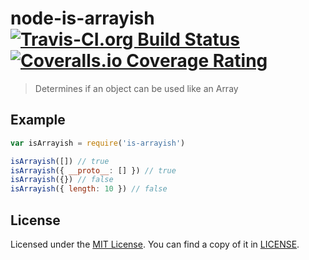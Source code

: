 # node-is-arrayish [![Travis-CI.org Build Status](https://img.shields.io/travis/Qix-/node-is-arrayish.svg?style=flat-square)](https://travis-ci.org/Qix-/node-is-arrayish) [![Coveralls.io Coverage Rating](https://img.shields.io/coveralls/Qix-/node-is-arrayish.svg?style=flat-square)](https://coveralls.io/r/Qix-/node-is-arrayish)

> Determines if an object can be used like an Array

## Example

```javascript
var isArrayish = require('is-arrayish')

isArrayish([]) // true
isArrayish({ __proto__: [] }) // true
isArrayish({}) // false
isArrayish({ length: 10 }) // false
```

## License

Licensed under the [MIT License](http://opensource.org/licenses/MIT).
You can find a copy of it in [LICENSE](LICENSE).
